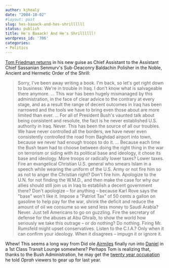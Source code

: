 ```yaml
---
author: kjhealy
date: "2004-10-02"
#layout: post
slug: hes-baaack-and-hes-shrillllll
status: publish
title: He's Baaack! And He's Shrillllll!
wordpress_id: '706'
categories:
- Politics
---
```


[Tom Friedman returns](http://www.nytimes.com/2004/10/03/opinion/03friedman.html?oref=login) in his new guise as Chief Assistant to the Assistant Chief Sassanian Senmurv's Sub-Deaconry Baldachin Polisher in the Noble, Ancient and Hermetic Order of the Shrill:

> Sorry, I've been away writing a book. I'm back, so let's get right down to business: We're in trouble in Iraq. I don't know what is salvageable there anymore. ... This war has been hugely mismanaged by this administration, in the face of clear advice to the contrary at every stage, and as a result the range of decent outcomes in Iraq has been narrowed and the tools we have to bring even those about are more limited than ever. ... For all of President Bush's vaunted talk about being consistent and resolute, the fact is he never established U.S. authority in Iraq. Never. This has been the source of all our troubles. We have never controlled all the borders, we have never even consistently controlled the road from Baghdad airport into town, because we never had enough troops to do it. ... Because each time the Bush team had to choose between doing the right thing in the war on terrorism or siding with its political base and ideology, it chose its base and ideology. More troops or radically lower taxes? Lower taxes. Fire an evangelical Christian U.S. general who smears Islam in a speech while wearing the uniform of the U.S. Army or not fire him so as not to anger the Christian right? Don't fire him. Apologize to the U.N. for not finding the W.M.D., and then make the case for why our allies should still join us in Iraq to establish a decent government there? Don't apologize – for anything – because Karl Rove says the "base" won't like it. Impose a "Patriot Tax" of 50 cents a gallon on gasoline to help pay for the war, shrink the deficit and reduce the amount of oil we consume so we send less money to Saudi Arabia? Never. Just tell Americans to go on guzzling. Fire the secretary of defense for the abuses at Abu Ghraib, to show the world how seriously we take this outrage – or do nothing? Do nothing. Firing Mr. Rumsfeld might upset conservatives. Listen to the C.I.A.? Only when it can confirm your ideology. When it disagrees – impugn it or ignore it.

Whew! This seems a long way from Did ole [Airmiles](http://www.crookedtimber.org/archives/001614.html) finally run into [Daniel](http://www.crookedtimber.org/archives/001153.html) in a 1st Class Transit Lounge somewhere? Perhaps Tom is realizing that, thanks to the Bush Administration, he may get the [twenty year occupation](http://bodyandsoul.blogspot.com/2003_02_01_bodyandsoul_archive.html#88706640) he told *Oprah* viewers to gear up for last year.
